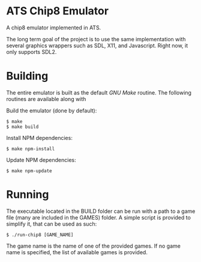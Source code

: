 # ATS Chip8 Emulator
A chip8 emulator implemented in ATS.

The long term goal of the project is to use the same implementation with several graphics wrappers such as SDL, X11, and Javascript. Right now, it only supports SDL2.

# Building

The entire emulator is built as the default *GNU Make* routine. The following routines are available along with

Build the emulator (done by default):

    $ make
    $ make build

Install NPM dependencies:

    $ make npm-install

Update NPM dependencies:

    $ make npm-update

# Running

The executable located in the BUILD folder can be run with a path to a game file (many are included in the GAMES) folder. A simple script is provided to simplify it, that can be used as such:

    $ ./run-chip8 [GAME_NAME]

The game name is the name of one of the provided games. If no game name is specified, the list of available games is provided.
